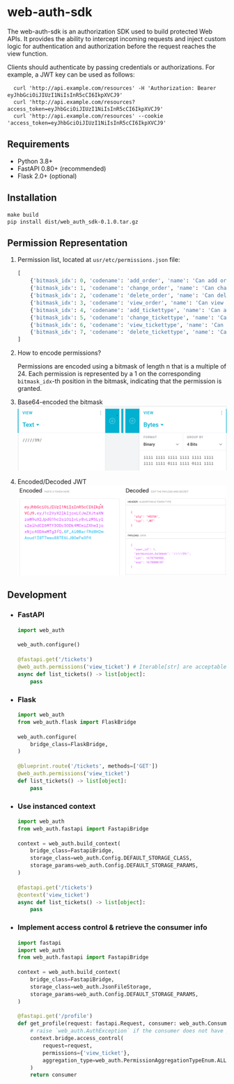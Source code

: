 # web-auth-sdk

The web-auth-sdk is an authorization SDK used to build protected Web APIs.
It provides the ability to intercept incoming requests and inject custom logic for authentication and authorization
before the request reaches the view function.

Clients should authenticate by passing credentials or authorizations. For example, a JWT key can be used as follows:
   ```shell
     curl 'http://api.example.com/resources' -H 'Authorization: Bearer eyJhbGciOiJIUzI1NiIsInR5cCI6IkpXVCJ9'
     curl 'http://api.example.com/resources?access_token=eyJhbGciOiJIUzI1NiIsInR5cCI6IkpXVCJ9'
     curl 'http://api.example.com/resources' --cookie 'access_token=eyJhbGciOiJIUzI1NiIsInR5cCI6IkpXVCJ9'
   ```

## Requirements
- Python 3.8+
- FastAPI 0.80+ (recommended)
- Flask 2.0+ (optional)

## Installation
   ```shell
   make build
   pip install dist/web_auth_sdk-0.1.0.tar.gz
   ```


## Permission Representation
1. Permission list, located at `usr/etc/permissions.json` file:
    ```python
    [
        {'bitmask_idx': 0, 'codename': 'add_order', 'name': 'Can add order', 'service': 'order'},
        {'bitmask_idx': 1, 'codename': 'change_order', 'name': 'Can change order', 'service': 'order'},
        {'bitmask_idx': 2, 'codename': 'delete_order', 'name': 'Can delete order', 'service': 'order'},
        {'bitmask_idx': 3, 'codename': 'view_order', 'name': 'Can view order', 'service': 'order'},
        {'bitmask_idx': 4, 'codename': 'add_tickettype', 'name': 'Can add ticket type', 'service': 'order'},
        {'bitmask_idx': 5, 'codename': 'change_tickettype', 'name': 'Can change ticket type', 'service': 'order'},
        {'bitmask_idx': 6, 'codename': 'view_tickettype', 'name': 'Can view ticket type', 'service': 'order'},
        {'bitmask_idx': 7, 'codename': 'delete_tickettype', 'name': 'Can delete ticket type', 'service': 'order'},
    ]

    ```

2. How to encode permissions?

   Permissions are encoded using a bitmask of length n that is a multiple of 24.
   Each permission is represented by a 1 on the corresponding `bitmask_idx`-th position in the bitmask, indicating that
   the permission is granted.


3. Base64-encoded the bitmask
![](usr/share/img/PermissionBitmask.png)


4. Encoded/Decoded JWT
![](usr/share/img/JWT.png)


## Development
- ### FastAPI

    ```python
    import web_auth
    
    web_auth.configure()
    
    @fastapi.get('/tickets')
    @web_auth.permissions('view_ticket') # Iterable[str] are acceptable
    async def list_tickets() -> list[object]: 
        pass

    ```

- ### Flask

    ```python
    import web_auth
    from web_auth.flask import FlaskBridge
    
    web_auth.configure(
        bridge_class=FlaskBridge,
    )
    
    @blueprint.route('/tickets', methods=['GET'])
    @web_auth.permissions('view_ticket')
    def list_tickets() -> list[object]: 
        pass

    ```

- ### Use instanced context

    ```python
    import web_auth
    from web_auth.fastapi import FastapiBridge
    
    context = web_auth.build_context(
        bridge_class=FastapiBridge,
        storage_class=web_auth.Config.DEFAULT_STORAGE_CLASS,
        storage_params=web_auth.Config.DEFAULT_STORAGE_PARAMS,
    )  
    
    @fastapi.get('/tickets')
    @context('view_ticket')
    async def list_tickets() -> list[object]: 
        pass

    ```

- ### Implement access control & retrieve the consumer info

    ```python
    import fastapi
    import web_auth
    from web_auth.fastapi import FastapiBridge
    
    context = web_auth.build_context(
        bridge_class=FastapiBridge,
        storage_class=web_auth.JsonFileStorage,
        storage_params=web_auth.Config.DEFAULT_STORAGE_PARAMS,
    )
    
    @fastapi.get('/profile')
    def get_profile(request: fastapi.Request, consumer: web_auth.Consumer) -> web_auth.Consumer:
        # raise `web_auth.AuthException` if the consumer does not have permission
        context.bridge.access_control(
            request=request, 
            permissions={'view_ticket'},
            aggregation_type=web_auth.PermissionAggregationTypeEnum.ALL,
        )
        return consumer

    ```
